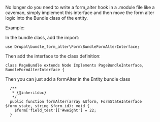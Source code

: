 
No longer do you need to write a form_alter hook in a .module file
like a caveman, simply implement this interface and then move the
form alter logic into the Bundle class of the entity.

Example:

In the bundle class, add the import:
```
use Drupal\bundle_form_alter\Form\BundleFormAlterInterface;
```

Then add the interface to the class definition:
```
class PageBundle extends Node Implements PageBundleInterface, BundleFormAlterInterface {
```

Then you can just add a formAlter in the Entity bundle class
```
  /**
   * {@inheritdoc}
   */
  public function formAlter(array &$form, FormStateInterface $form_state, string $form_id): void {
    $form['field_test']['#weight'] = 22;
  }
```
